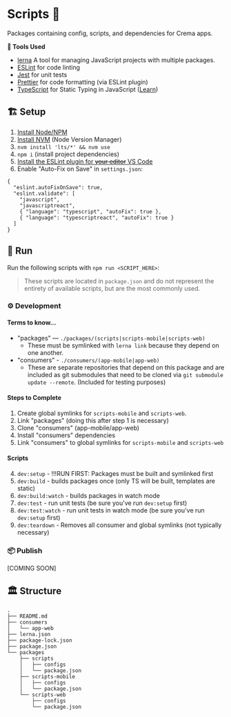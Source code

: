 # Scripts 📜

Packages containing config, scripts, and dependencies for Crema apps.

**🧰 Tools Used**

- [lerna](https://github.com/lerna/lerna/) A tool for managing JavaScript projects with multiple packages. 
- [ESLint](https://eslint.org) for code linting
- [Jest](https://jestjs.io) for unit tests
- [Prettier](https://prettier.io) for code formatting (via ESLint plugin)
- [TypeScript](http://www.typescriptlang.org) for Static Typing in JavaScript ([Learn](http://www.typescriptlang.org/docs/handbook/basic-types.html))

## 🏗 Setup

1. [Install Node/NPM](https://nodejs.org/en/)
2. [Install NVM](https://github.com/creationix/nvm#installation-and-update) (Node Version Manager)
3. `nvm install 'lts/*' && nvm use`
4. `npm i` (install project dependencies)
5. [Install the ESLint plugin for ~~your editor~~ VS Code](https://marketplace.visualstudio.com/items?itemName=dbaeumer.vscode-eslint)
6. Enable "Auto-Fix on Save" in `settings.json`: 
```
{
  "eslint.autoFixOnSave": true,
  "eslint.validate": [
    "javascript",
    "javascriptreact",
    { "language": "typescript", "autoFix": true },
    { "language": "typescriptreact", "autoFix": true }
  ]
}
```

## 👟 Run

Run the following scripts with `npm run <SCRIPT_HERE>`:

>These scripts are located in `package.json` and do not represent the entirety of available scripts, but are the most commonly used.

### ⚙️ Development

#### Terms to know...

- "packages" — `./packages/(scripts|scripts-mobile|scripts-web)`
  - These must be symlinked with `lerna link` because they depend on one another.
- "consumers" - `./consumers/(app-mobile|app-web)`
  - These are separate repositories that depend on this package and are included as git submodules that need to be cloned via `git submodule update --remote`. (Included for testing purposes)


#### Steps to Complete

1. Create global symlinks for `scripts-mobile` and `scripts-web`.
2. Link "packages" (doing this after step 1 is necessary)
3. Clone "consumers" (app-mobile/app-web)
4. Install "consumers" dependencies
5. Link "consumers" to global symlinks for `scripts-mobile` and `scripts-web`

#### Scripts

4. `dev:setup` - !!!RUN FIRST: Packages must be built and symlinked first
5. `dev:build` - builds packages once (only TS will be built, templates are static)
6. `dev:build:watch` - builds packages in watch mode
7. `dev:test` - run unit tests (be sure you've run `dev:setup` first)
8. `dev:test:watch` - run unit tests in watch mode (be sure you've run `dev:setup` first)
9. `dev:teardown` - Removes all consumer and global symlinks (not typically necessary)

### 📦 Publish

[COMING SOON]

## 🏛 Structure

```
.
├── README.md
├── consumers
│   └── app-web
├── lerna.json
├── package-lock.json
├── package.json
└── packages
    ├── scripts
    │   ├── configs
    │   └── package.json
    ├── scripts-mobile
    │   ├── configs
    │   └── package.json
    └── scripts-web
        ├── configs
        └── package.json
```